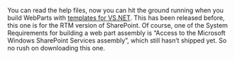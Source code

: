 You can read the help files, now you can hit the ground running when you
build WebParts with [templates for
VS.NET](http://www.microsoft.com/downloads/details.aspx?familyid=cac3e0d2-bec1-494c-a74e-75936b88e3b5).
This has been released before, this one is for the RTM version of
SharePoint. Of course, one of the System Requirements for building a web
part assembly is “Access to the Microsoft Windows SharePoint Services
assembly”, which still hasn’t shipped yet. So no rush on downloading
this one.
